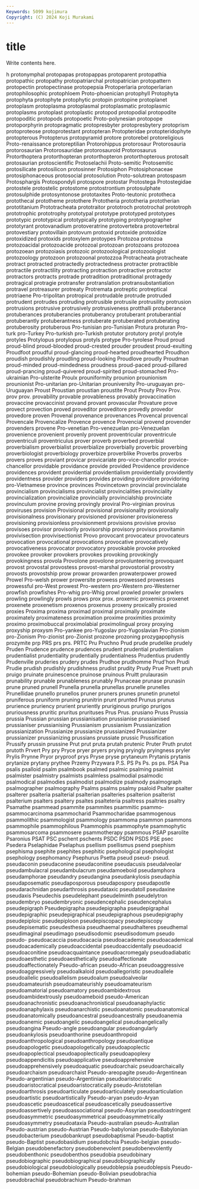 ```yaml
---
Keywords: 5099 kojimura
Copyright: (C) 2024 Koji Murakami
---
```


# title

Write contents here.



h protonymphal protopapas protopappas protoparent protopathia
protopathic protopathy protopatriarchal protopatrician protopattern protopectin protopectinase protopepsia Protoperlaria protoperlarian
protophilosophic protophloem Proto-phoenician protophyll Protophyta protophyta protophyte protophytic protopin protopine
protoplanet protoplasm protoplasma protoplasmal protoplasmatic protoplasmic protoplasms protoplast protoplastic protopod
protopodial protopodite protopoditic protopods protopoetic Proto-polynesian protopope protoporphyrin protopragmatic protopresbyter
protopresbytery protoprism protoproteose protoprotestant protopteran Protopteridae protopteridophyte protopterous Protopterus protopyramid
protore protorebel protoreligious Proto-renaissance protoreptilian Protorohippus protorosaur Protorosauria protorosaurian Protorosauridae
protorosauroid Protorosaurus Protorthoptera protorthopteran protorthopteron protorthopterous protosalt protosaurian protoscientific Protoselachii
Proto-semitic Protosemitic protosilicate protosilicon protosinner Protosiphon Protosiphonaceae protosiphonaceous protosocial protosolution
Proto-solutrean protospasm Protosphargis Protospondyli protospore protostar Protostega Protostegidae protostele protostelic
protostome protostrontium protosulphate protosulphide protosyntonose prototaxites Proto-teutonic prototheca protothecal prototheme
protothere Prototheria prototheria prototherian prototitanium Prototracheata prototraitor prototroch prototrochal prototroph
prototrophic prototrophy prototypal prototype prototyped prototypes prototypic prototypical prototypically prototyping
prototypographer prototyrant protovanadium protoveratrine protovertebra protovertebral protovestiary protovillain protovum protoxid
protoxide protoxidize protoxidized protoxids protoxylem protoypes Protozoa protozoa protozoacidal protozoacide
protozoal protozoan protozoans protozoea protozoean protozoiasis protozoic protozoological protozoologist protozoology
protozoon protozoonal protozzoa Protracheata protracheate protract protracted protractedly protractedness protracter
protractible protractile protractility protracting protraction protractive protractor protractors protracts protrade
protradition protraditional protragedy protragical protragie protransfer protranslation protransubstantiation protravel protreasurer
protreaty Protremata protreptic protreptical protriaene Pro-tripolitan protropical protrudable protrude protruded
protrudent protrudes protruding protrusible protrusile protrusility protrusion protrusions protrusive protrusively
protrusiveness protthalli protuberance protuberances protuberancies protuberancy protuberant protuberantial protuberantly protuberantness
protuberate protuberated protuberating protuberosity protuberous Pro-tunisian pro-Tunisian Protura proturan Pro-turk
pro-Turkey Pro-turkish pro-Turkish protutor protutory protyl protyle protyles Protylopus protylopus
protyls protype Pro-tyrolese Proud proud proud-blind proud-blooded proud-crested prouder proudest
proud-exulting Proudfoot proudful proud-glancing proud-hearted proudhearted Proudhon proudish proudishly proudling
proud-looking Proudlove proudly Proudman proud-minded proud-mindedness proudness proud-paced proud-pillared proud-prancing
proud-quivered proud-spirited proud-stomached Pro-ukrainian Pro-ulsterite Proulx prouniformity prounion prounionism prounionist
Pro-unitarian pro-Unitarian prouniversity Pro-uruguayan pro-Uruguayan Proust Proustian proustian proustite Prout
Prouty Prov Prov. prov prov. provability provable provableness provably provaccination
provaccine provaccinist provand provant provascular Provature prove provect provection proved
proveditor proveditore provedly provedor provedore proven Provenal provenance provenances Provencal
provencal Provencale Provencalize Provence provence Provencial provend provender provenders provene
Pro-venetian Pro-venezuelan pro-Venezuelan provenience provenient provenly provent proventricular proventricule proventriculi
proventriculus prover proverb proverbed proverbial proverbialism proverbialist proverbialize proverbially proverbic
proverbing proverbiologist proverbiology proverbize proverblike Proverbs proverbs provers proves proviant
provicar provicariate pro-vice-chancellor provice-chancellor providable providance provide provided Providence providence
providences provident providential providentialism providentially providently providentness provider providers provides
providing providore providoring pro-Vietnamese province provinces Provincetown provincial provincialate provincialism
provincialisms provincialist provincialities provinciality provincialization provincialize provincially provincialship provinciate provinculum
provine proving provingly proviral Pro-virginian provirus proviruses provision Provisional provisional
provisionality provisionally provisionalness provisionary provisioned provisioner provisioneress provisioning provisionless provisionment
provisions provisive proviso provisoes provisor provisorily provisorship provisory provisos provitamin
provivisection provivisectionist Provo provocant provocateur provocateurs provocation provocational provocations provocative
provocatively provocativeness provocator provocatory provokable provoke provoked provokee provoker provokers
provokes provoking provokingly provokingness provola Provolone provolone provolunteering provoquant provost
provostal provostess provost-marshal provostorial provostry provosts provostship prow prowar prowarden
prowaterpower prowed Prowel Pro-welsh prower prowersite prowess prowessed prowesses prowessful
pro-West prowest Pro-western pro-Western pro-Westerner prowfish prowfishes Pro-whig pro-Whig prowl
prowled prowler prowlers prowling prowlingly prowls prows prox prox. proxemic
proxemics proxenet proxenete proxenetism proxenos proxenus proxeny proxically proxied proxies
Proxima proxima proximad proximal proximally proximate proximately proximateness proximation proxime
proximities proximity proximo proximobuccal proximolabial proximolingual proxy proxying proxyship proxysm
Pro-yankee pro-Yugoslav pro-Yugoslavian Pro-zionism pro-Zionism Pro-zionist pro-Zionist prozone prozoning prozygapophysis
prozymite prp PRS prs prs. PRTC Pru Pruchno Prud prude
prudelike prudely Pruden Prudence prudence prudences prudent prudential prudentialism prudentialist
prudentiality prudentially prudentialness Prudentius prudently Prudenville pruderies prudery prudes Prudhoe
prudhomme Prud'hon Prudi Prudie prudish prudishly prudishness prudist prudity Prudy
Prue Pruett pruh pruigo pruinate pruinescence pruinose pruinous Pruitt prulaurasin
prunability prunable prunableness prunably Prunaceae prunase prunasin prune pruned prunell
Prunella prunella prunellas prunelle prunelles Prunellidae prunello prunellos pruner pruners
prunes prunetin prunetol pruniferous pruniform pruning prunitrin prunt prunted Prunus
prunus prurience pruriency prurient pruriently pruriginous prurigo prurigos pruriousness pruritic
pruritus prurituses Prus Prus. prusiano Pruss Prussia prussia Prussian prussian
prussianisation prussianise prussianised prussianiser prussianising Prussianism prussianism Prussianization prussianization Prussianize
prussianize prussianized Prussianizer prussianizer prussianizing prussians prussiate prussic Prussification Prussify
prussin prussine Prut prut pruta prutah prutenic Pruter Pruth prutot
prutoth Prvert Pry pry Pryce pryer pryers prying pryingly pryingness
pryler Prylis Prynne Pryor pryproof prys Pryse pryse prytaneum Prytanis
prytanis prytanize prytany prythee Przemy Przywara P.S. PS Ps Ps.
ps ps. PSA Psa psalis psalloid psalm psalmbook psalmed psalmic
psalming psalmist psalmister psalmistry psalmists psalmless psalmodial psalmodic psalmodical psalmodies
psalmodist psalmodize psalmody psalmograph psalmographer psalmography Psalms psalms psalmy psaloid
Psalter psalter psalterer psalteria psalterial psalterian psalteries psalterion psalterist psalterium
psalters psaltery psaltes psalteteria psaltress psaltries psaltry Psamathe psammead psammite
psammites psammitic psammo- psammocarcinoma psammocharid Psammocharidae psammogenous psammolithic psammologist psammology
psammoma psammon psammons psammophile psammophilous Psammophis psammophyte psammophytic psammosarcoma psammosere
psammotherapy psammous PSAP psarolite Psaronius PSAT PSC pschent pschents PSDC
PSDN PSDS PSE psec Psedera Pselaphidae Pselaphus psellism psellismus psend
psephism psephisma psephite psephites psephitic psephological psephologist psephology psephomancy Psephurus
Psetta pseud pseud- pseud. pseudaconin pseudaconine pseudaconitine pseudacusis pseudalveolar pseudambulacral
pseudambulacrum pseudamoeboid pseudamphora pseudamphorae pseudandry pseudangina pseudankylosis pseudaphia pseudaposematic pseudaposporous
pseudapospory pseudapostle pseudarachnidan pseudarthrosis pseudataxic pseudatoll pseudaxine pseudaxis Pseudechis pseudelephant
pseudelminth pseudelytron pseudembryo pseudembryonic pseudencephalic pseudencephalus pseudepigraph Pseudepigrapha pseudepigrapha pseudepigraphal
pseudepigraphic pseudepigraphical pseudepigraphous pseudepigraphy pseudepiploic pseudepiploon pseudepiscopacy pseudepiscopy pseudepisematic pseudesthesia
pseudhaemal pseudhalteres pseudhemal pseudimaginal pseudimago pseudisodomic pseudisodomum pseudo pseudo- pseudoacaccia
pseudoacacia pseudoacademic pseudoacademical pseudoacademically pseudoaccidental pseudoaccidentally pseudoacid pseudoaconitine pseudoacquaintance pseudoacromegaly
pseudoadiabatic pseudoaesthetic pseudoaesthetically pseudoaffectionate pseudoaffectionately Pseudo-african pseudo-African pseudoaggressive pseudoaggressively pseudoalkaloid
pseudoallegoristic pseudoallele pseudoallelic pseudoallelism pseudoalum pseudoalveolar pseudoamateurish pseudoamateurishly pseudoamateurism pseudoamatorial
pseudoamatory pseudoambidextrous pseudoambidextrously pseudoameboid pseudo-American pseudoanachronistic pseudoanachronistical pseudoanaphylactic pseudoanaphylaxis pseudoanarchistic
pseudoanatomic pseudoanatomical pseudoanatomically pseudoancestral pseudoancestrally pseudoanemia pseudoanemic pseudoangelic pseudoangelical pseudoangelically
pseudoangina Pseudo-angle pseudoangular pseudoangularly pseudoankylosis pseudoanthorine pseudoanthropoid pseudoanthropological pseudoanthropology pseudoantique
pseudoapologetic pseudoapologetically pseudoapoplectic pseudoapoplectical pseudoapoplectically pseudoapoplexy pseudoappendicitis pseudoapplicative pseudoapprehensive pseudoapprehensively
pseudoaquatic pseudoarchaic pseudoarchaically pseudoarchaism pseudoarchaist Pseudo-areopagite pseudo-Argentinean Pseudo-argentinian pseudo-Argentinian pseudoaristocratic
pseudoaristocratical pseudoaristocratically pseudo-Aristotelian pseudoarthrosis pseudoarticulate pseudoarticulately pseudoarticulation pseudoartistic pseudoartistically Pseudo-aryan
pseudo-Aryan pseudoascetic pseudoascetical pseudoascetically pseudoassertive pseudoassertively pseudoassociational pseudo-Assyrian pseudoastringent pseudoasymmetric
pseudoasymmetrical pseudoasymmetrically pseudoasymmetry pseudoataxia Pseudo-australian pseudo-Australian Pseudo-austrian pseudo-Austrian Pseudo-babylonian pseudo-Babylonian
pseudobacterium pseudobankrupt pseudobaptismal Pseudo-baptist pseudo-Baptist pseudobasidium pseudobchia Pseudo-belgian pseudo-Belgian pseudobenefactory
pseudobenevolent pseudobenevolently pseudobenthonic pseudobenthos pseudobia pseudobinary pseudobiographic pseudobiographical pseudobiographically pseudobiological
pseudobiologically pseudoblepsia pseudoblepsis Pseudo-bohemian pseudo-Bohemian pseudo-Bolivian pseudobrachia pseudobrachial pseudobrachium Pseudo-brahman
